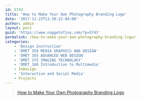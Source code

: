 ```yaml
---
id: 5743
title: 'How to Make Your Own Photography Branding Logo'
date: '2017-11-23T11:30:22-04:00'
author: admin
layout: post
guid: 'https://www.nuggetofjoy.com/?p=5743'
permalink: /how-to-make-your-own-photography-branding-logo/
categories:
    - 'Design Instruction'
    - 'DMET 350 MEDIA GRAPHICS AND DESIGN'
    - 'DMET 355 ADVANCED WEB DESIGN'
    - 'DMET 375 IMAGING TECHNOLOGY'
    - 'DMET_160 Introduction to Multimedia'
    - InDesign
    - 'Interactive and Social Media'
    - Projects
---
```


> [How to Make Your Own Photography Branding Logo](https://erickimphotography.com/blog/2017/11/18/how-to-make-your-own-photography-branding-logo/)

<iframe class="wp-embedded-content" data-secret="iodkA0zXmm" frameborder="0" height="282" loading="lazy" marginheight="0" marginwidth="0" sandbox="allow-scripts" scrolling="no" security="restricted" src="https://erickimphotography.com/blog/2017/11/18/how-to-make-your-own-photography-branding-logo/embed/#?secret=m4IGLF3Ykk#?secret=iodkA0zXmm" style="position: absolute; visibility: hidden;" title="“How to Make Your Own Photography Branding Logo” — ERIC KIM" width="500"></iframe>